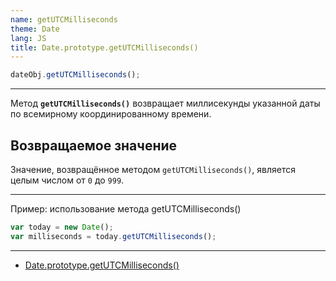 ```yaml
---
name: getUTCMilliseconds
theme: Date
lang: JS
title: Date.prototype.getUTCMilliseconds()
---
```


```js
dateObj.getUTCMilliseconds();
```

---

Метод **`getUTCMilliseconds()`** возвращает миллисекунды указанной даты по всемирному координированному времени.

## Возвращаемое значение

Значение, возвращённое методом `getUTCMilliseconds()`, является целым числом от `0` до `999`.

---

Пример: использование метода getUTCMilliseconds()

```js
var today = new Date();
var milliseconds = today.getUTCMilliseconds();
```

---

- [Date.prototype.getUTCMilliseconds()](https://developer.mozilla.org/ru/docs/Web/JavaScript/Reference/Global_Objects/Date/getUTCMilliseconds)

